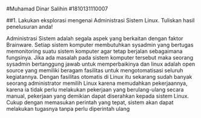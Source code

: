 #Muhamad Dinar Salihin
#1810131110007

##1. Lakukan eksplorasi mengenai Administrasi Sistem Linux. Tuliskan hasil penelusuran 
anda!

Administrasi Sistem adalah segala aspek yang berkaitan dengan faktor Brainware. Setiap 
sistem komputer membutuhkan sysadmin yang bertugas memonitoring suatu sistem 
komputer agar tetap berjalan sebagaimana fungsinya. Jika ada masalah pada sistem 
komputer tersebut maka seorang sysadmin bertanggung jawab untuk memperbaikinya 
dan linux adalah open source yang memiliki beragam fasilitas untuk mengotomatisasi 
seluruh kegiatannya. Dengan fasilitas otomatis di Linux itu sekarang sudah banyak 
seorang administrator memilih Linux karena memudahkan pekerjaannya, karena ia tidak 
perlu melakukan pekerjaan yang berulang-ulang secara manual, pekerjaan yang demikian 
dapat diserahkan kepada sistem Linux. Cukup dengan memasukan perintah yang tepat, 
sistem akan dapat melakukan tugasnya tanpa perlu diperintah ulang
